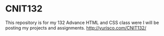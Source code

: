 # CNIT132
This repository is for my 132 Advance HTML and CSS class were I will be posting my projects and assignments.
http://yurisco.com/CNIT132/
